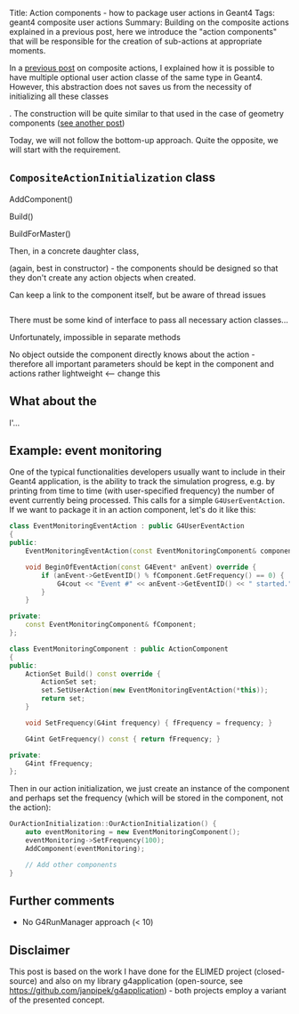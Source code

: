 Title: Action components - how to package user actions in Geant4
Tags: geant4
    composite
    user actions
Summary: Building on the composite actions explained in a previous post, 
    here we introduce the "action components" that will be responsible
    for the creation of sub-actions at appropriate moments.

In a [previous post](/2016/02/05/composite_actions/) on composite actions,
I explained how it is possible to have multiple optional user action classe
of the same type in Geant4. However, this abstraction does not saves us
from the necessity of initializing all these classes

  . The construction will be quite similar to that used
in the case of geometry components ([see another post](/2016/01/29/composite_geometry/))

Today, we will not follow the bottom-up approach. Quite the opposite,
we will start with the requirement. 

## `CompositeActionInitialization` class


AddComponent()

Build()

BuildForMaster()



Then, in a concrete daughter class, 

(again, best in constructor) - the components should be designed so that they don't
create any action objects when created. 

Can keep a link to the component itself, but be aware of thread issues


```

```


There must be some kind of interface to pass all necessary action classes...

Unfortunately, impossible in separate methods

No object outside the component directly knows about the action - therefore
all important parameters should be kept in the component and actions rather
lightweight <-- change this



## What about the 

l'... 



## Example: event monitoring

One of the typical functionalities developers usually want to include in their
Geant4 application, is the ability to track the simulation progress, e.g. by
printing from time to time (with user-specified frequency) the number of event
currently being processed. This calls for a simple `G4UserEventAction`. If we want to package it in
an action component, let's do it like this:

```c++
class EventMonitoringEventAction : public G4UserEventAction
{
public:
    EventMonitoringEventAction(const EventMonitoringComponent& component) : fComponent(component) { }

    void BeginOfEventAction(const G4Event* anEvent) override {
        if (anEvent->GetEventID() % fComponent.GetFrequency() == 0) {
            G4cout << "Event #" << anEvent->GetEventID() << " started." << G4endl;
        }
    }

private:
    const EventMonitoringComponent& fComponent;
};

class EventMonitoringComponent : public ActionComponent
{
public:
    ActionSet Build() const override {
        ActionSet set;
        set.SetUserAction(new EventMonitoringEventAction(*this));
        return set;
    }

    void SetFrequency(G4int frequency) { fFrequency = frequency; }

    G4int GetFrequency() const { return fFrequency; }

private:
    G4int fFrequency;
};

```

Then in our action initialization, we just create an instance of the component
and perhaps set the frequency (which will be stored in the component, not the action):

```c++
OurActionInitialization::OurActionInitialization() {
    auto eventMonitoring = new EventMonitoringComponent();
    eventMonitoring->SetFrequency(100);
    AddComponent(eventMonitoring);

    // Add other components
}
```


## Further comments

* No G4RunManager approach (< 10)

## Disclaimer

This post is based on the work I have done for the ELIMED project
(closed-source) and also on my library g4application (open-source, see <https://github.com/janpipek/g4application>) -
both projects employ a variant of the presented concept.